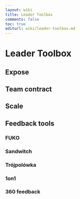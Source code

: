 ```yaml
---
layout: wiki
title: Leader Toolbox
comments: false
toc: true
editurl: wiki/leader-toolbox.md
---
```

# Leader Toolbox

## Expose
## Team contract
## Scale
## Feedback tools
### FUKO
### Sandwitch
### Trójpolówka
### 1on1
### 360 feedback
